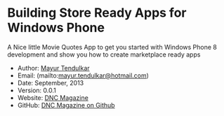 Building Store Ready Apps for Windows Phone
=========================

A Nice little Movie Quotes App to get you started with Windows Phone 8 development and show you how to create marketplace ready apps

* Author: [Mayur Tendulkar](http://blog.mayurtendulkar.com/)
* Email: (mailto:mayur.tendulkar@hotmail.com)
* Date: September, 2013
* Version: 0.0.1
* Website: [DNC Magazine](http://www.dncmagazine.com)
* GitHub: [DNC Magazine on Github](https://github.com/dotnetcurry/wp8-moviequotes-dncmag-08)
